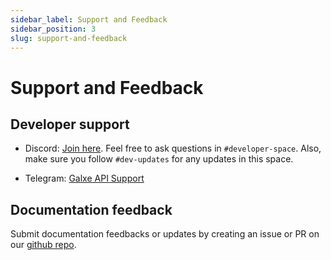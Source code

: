 ```yaml
---
sidebar_label: Support and Feedback
sidebar_position: 3
slug: support-and-feedback
---
```


# Support and Feedback

## Developer support

- Discord: [Join here](https://discord.io/GalxeHQ). Feel free to ask questions in `#developer-space`. Also, make sure you follow `#dev-updates` for any updates in this space.

- Telegram: [Galxe API Support](https://t.me/+4hYvDKKEGztlNzQx)

## Documentation feedback

Submit documentation feedbacks or updates by creating an issue or PR on our [github repo](https://github.com/GalxeHQ/galxe-docs).
